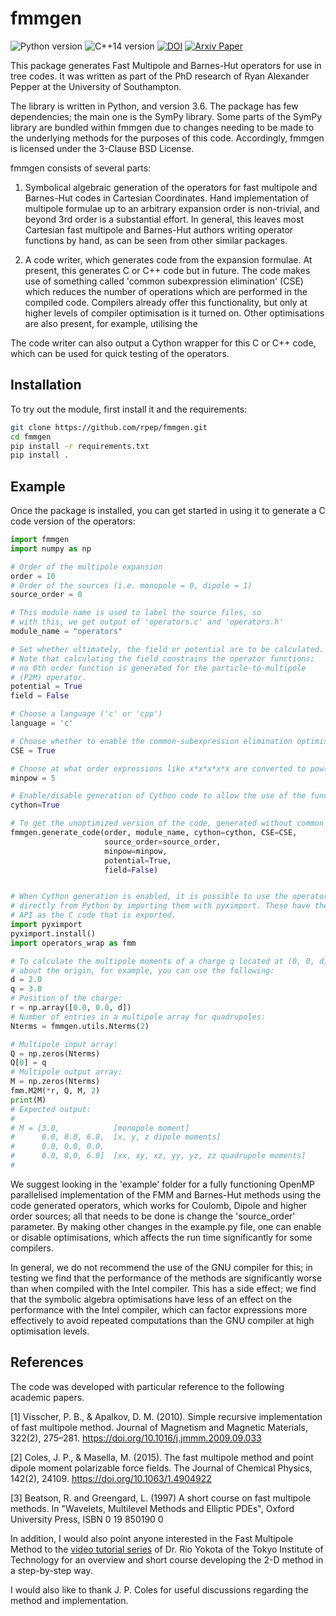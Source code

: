 # fmmgen
![Python version](https://img.shields.io/badge/Python-%3E%3D%203.6-brightgreen.svg)
![C++14 version](https://img.shields.io/badge/c%2B%2B-14-brightgreen)
[![DOI](https://zenodo.org/badge/DOI/10.5281/zenodo.3842591.svg)](https://doi.org/10.5281/zenodo.3842591)
[![Arxiv Paper](https://img.shields.io/badge/arxiv-2005.12351-B31B1B)](https://arxiv.org/abs/2005.12351)

This package generates Fast Multipole and Barnes-Hut operators for use in tree codes.
It was written as part of the PhD research of Ryan Alexander Pepper at the University of Southampton.

The library is written in Python, and version 3.6. The package has few dependencies; the main one is the SymPy library. Some parts of the SymPy library are bundled within fmmgen due to changes needing to be made to the underlying methods for the purposes of this code. Accordingly, fmmgen is licensed under the 3-Clause BSD License.

fmmgen consists of several parts:

1) Symbolical algebraic generation of the operators for fast multipole and Barnes-Hut codes in Cartesian Coordinates. Hand implementation of multipole formulae up to an arbitrary expansion order is non-trivial, and beyond 3rd order is a substantial effort. In general, this leaves most Cartesian fast multipole and Barnes-Hut authors writing operator functions by hand, as can be seen from other similar packages.

2) A code writer, which generates code from the expansion formulae. At present,
this generates C or C++ code but in future. The code makes use of something called 'common subexpression
elimination' (CSE) which reduces the number of operations which are performed in
the compiled code. Compilers already offer this functionality, but only at
higher levels of compiler optimisation is it turned on. Other optimisations are also present, for example, utilising the  

The code writer can also output a Cython wrapper for this C or C++ code, which can be
used for quick testing of the operators.


## Installation

To try out the module, first install it and the requirements:

```bash
git clone https://github.com/rpep/fmmgen.git
cd fmmgen
pip install -r requirements.txt
pip install .
```

## Example

Once the package is installed, you can get started in using it to generate a C code version of the operators:

```python
import fmmgen
import numpy as np

# Order of the multipole expansion
order = 10
# Order of the sources (i.e. monopole = 0, dipole = 1)
source_order = 0

# This module name is used to label the source files, so
# with this, we get output of 'operators.c' and 'operators.h'
module_name = "operators"

# Set whether ultimately, the field or potential are to be calculated.
# Note that calculating the field constrains the operator functions;
# no 0th order function is generated for the particle-to-multipole
# (P2M) operator.
potential = True
field = False

# Choose a language ('c' or 'cpp')
language = 'c'

# Choose whether to enable the common-subexpression elimination optimisation:
CSE = True

# Choose at what order expressions like x*x*x*x*x are converted to pow(x, 5)
minpow = 5

# Enable/disable generation of Cython code to allow the use of the functions from Python:
cython=True

# To get the unoptimized version of the code, generated without common subexpression elimination:
fmmgen.generate_code(order, module_name, cython=cython, CSE=CSE,
                     source_order=source_order,
                     minpow=minpow,
                     potential=True,
                     field=False)


# When Cython generation is enabled, it is possible to use the operator functions
# directly from Python by importing them with pyximport. These have the same
# API as the C code that is exported.
import pyximport
pyximport.install()
import operators_wrap as fmm

# To calculate the multipole moments of a charge q located at (0, 0, d)
# about the origin, for example, you can use the following:
d = 2.0
q = 3.0
# Position of the charge:
r = np.array([0.0, 0.0, d])
# Number of entries in a multipole array for quadrupoles:
Nterms = fmmgen.utils.Nterms(2)

# Multipole input array:
Q = np.zeros(Nterms)
Q[0] = q
# Multipole output array:
M = np.zeros(Nterms)
fmm.M2M(*r, Q, M, 2)
print(M)
# Expected output:
#
# M = [3.0,            [monopole moment]
#      0.0, 0.0, 6.0,  [x, y, z dipole moments]
#      0.0, 0.0, 0.0,
#      0.0, 0.0, 6.0]  [xx, xy, xz, yy, yz, zz quadrupole moments]
#
```

We suggest looking in the 'example' folder for a fully functioning OpenMP parallelised implementation of the FMM and Barnes-Hut methods using the code generated operators, which works for Coulomb, Dipole and higher order sources; all that needs to be done is change the 'source_order' parameter. By making other changes in the example.py file, one can enable or disable optimisations, which affects the run time significantly for some compilers.

In general, we do not recommend the use of the GNU compiler for this; in testing we find that the performance of the methods are significantly worse than when compiled with the Intel compiler. This has a side effect; we find that the symbolic algebra optimisations have less of an effect on the performance with the Intel compiler, which can factor expressions more effectively to avoid repeated computations than the GNU compiler at high optimisation levels.

## References

The code was developed with particular reference to the following academic papers.

[1] Visscher, P. B., & Apalkov, D. M. (2010). Simple recursive implementation of fast multipole method. Journal of Magnetism and Magnetic Materials, 322(2), 275–281. https://doi.org/10.1016/j.jmmm.2009.09.033

[2] Coles, J. P., & Masella, M. (2015). The fast multipole method and point dipole moment polarizable force fields. The Journal of Chemical Physics, 142(2), 24109. https://doi.org/10.1063/1.4904922

[3] Beatson, R. and Greengard, L. (1997) A short course on fast multipole methods. In "Wavelets, Multilevel Methods and Elliptic PDEs", Oxford University Press, ISBN 0 19 850190 0

In addition, I would also point anyone interested in the Fast Multipole Method to the [video tutorial series](https://www.youtube.com/playlist?list=PLpa6_YduENMF080NikNninGG-7e1hK1eQ) of Dr. Rio Yokota of the Tokyo Institute of Technology for an overview and short course developing the 2-D method in a step-by-step way.

I would also like to thank J. P. Coles for useful discussions regarding the method and implementation.
